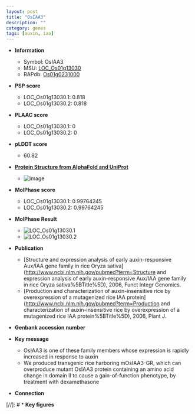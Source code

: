 ```yaml
---
layout: post
title: "OsIAA3"
description: ""
category: genes
tags: [auxin, iaa]
---
```


* **Information**  
    + Symbol: OsIAA3  
    + MSU: [LOC_Os01g13030](http://rice.plantbiology.msu.edu/cgi-bin/ORF_infopage.cgi?orf=LOC_Os01g13030)  
    + RAPdb: [Os01g0231000](http://rapdb.dna.affrc.go.jp/viewer/gbrowse_details/irgsp1?name=Os01g0231000)  

* **PSP score**  
    + LOC_Os01g13030.1: 0.818 
    + LOC_Os01g13030.2: 0.818 

* **PLAAC score**  
    + LOC_Os01g13030.1: 0 
    + LOC_Os01g13030.2: 0 

* **pLDDT score**
    + 60.82

* **[Protein Structure from AlphaFold and UniProt](https://www.uniprot.org/uniprotkb/Q5NB25/entry#structure)**
    + ![image](https://ricepsp.github.io/images/Q5/AF-Q5NB25-F1.png)

* **MolPhase score**
    + LOC_Os01g13030.1: 0.99764245
    + LOC_Os01g13030.2: 0.99764245

* **MolPhase Result**
    + ![LOC_Os01g13030.1](https://304243504.github.io/Pictures/LOC_Os01g/LOC_Os01g13030.1.png)
    + ![LOC_Os01g13030.2](https://304243504.github.io/Pictures/LOC_Os01g/LOC_Os01g13030.2.png)

* **Publication**  
    + [Structure and expression analysis of early auxin-responsive Aux/IAA gene family in rice Oryza sativa](http://www.ncbi.nlm.nih.gov/pubmed?term=Structure and expression analysis of early auxin-responsive Aux/IAA gene family in rice Oryza sativa%5BTitle%5D), 2006, Funct Integr Genomics.
    + [Production and characterization of auxin-insensitive rice by overexpression of a mutagenized rice IAA protein](http://www.ncbi.nlm.nih.gov/pubmed?term=Production and characterization of auxin-insensitive rice by overexpression of a mutagenized rice IAA protein%5BTitle%5D), 2006, Plant J.

* **Genbank accession number**  

* **Key message**  
    + OsIAA3 is one of these family members whose expression is rapidly increased in response to auxin
    + We produced transgenic rice harboring mOsIAA3-GR, which can overproduce mutant OsIAA3 protein containing an amino acid change in domain II to cause a gain-of-function phenotype, by treatment with dexamethasone

* **Connection**  

[//]: # * **Key figures**  


